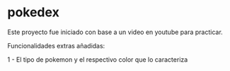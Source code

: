 # pokedex

Este proyecto fue iniciado con base a un video en youtube para practicar.

Funcionalidades extras añadidas:

1 - El tipo de pokemon y el respectivo color que lo caracteriza